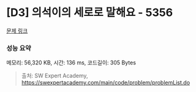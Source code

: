 # [D3] 의석이의 세로로 말해요 - 5356 

[문제 링크](https://swexpertacademy.com/main/code/problem/problemDetail.do?contestProbId=AWVWgkP6sQ0DFAUO) 

### 성능 요약

메모리: 56,320 KB, 시간: 136 ms, 코드길이: 305 Bytes



> 출처: SW Expert Academy, https://swexpertacademy.com/main/code/problem/problemList.do
